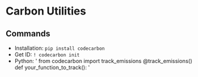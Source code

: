 # Carbon Utilities



## Commands

- Installation: `pip install codecarbon `
- Get ID: `! codecarbon init`
- Python: '
from codecarbon import track_emissions
@track_emissions()
def your_function_to_track():
'
